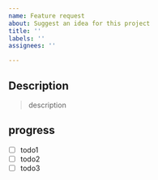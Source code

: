 ```yaml
---
name: Feature request
about: Suggest an idea for this project
title: ''
labels: ''
assignees: ''

---
```


## Description
> description

## progress

-[ ] todo1
-[ ] todo2
-[ ] todo3
